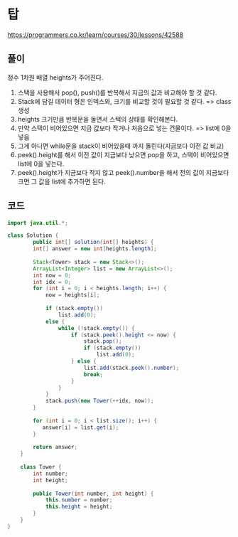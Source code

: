 # 탑

https://programmers.co.kr/learn/courses/30/lessons/42588

## 풀이

정수 1차원 배열 heights가 주어진다.

1. 스택을 사용해서 pop(), push()를 반복해서 지금의 값과 비교해야 할 것 같다.
2. Stack에 담길 데이터 형은 인덱스와, 크기를 비교할 것이 필요할 것 같다. => class 생성
3. heights 크기만큼 반복문을 돌면서 스택의 상태를 확인해본다.
4. 만약 스택이 비어있으면 지금 값보다 작거나 처음으로 넣는 건물이다. => list에 0을 넣음
5. 그게 아니면 while문을 stack이 비어있을때 까지 돌린다(지금보다 이전 값 비교)
6. peek().height를 해서 이전 값이 지금보다 낮으면 pop을 하고, 스택이 비어있으면 list에 0을 넣는다.
7. peek().height가 지금보다 작지 않고 peek().number을 해서 전의 값이 지금보다 크면 그 값을 list에 추가하면 된다.

## 코드

```java
import java.util.*;

class Solution {
    	public int[] solution(int[] heights) {
        int[] answer = new int[heights.length];
        
        Stack<Tower> stack = new Stack<>();
        ArrayList<Integer> list = new ArrayList<>();
        int now = 0;
        int idx = 0;
        for (int i = 0; i < heights.length; i++) {
            now = heights[i];
            
            if (stack.empty())
                list.add(0);
            else {
                while (!stack.empty()) {
                    if (stack.peek().height <= now) {
                        stack.pop();
                        if (stack.empty())
                            list.add(0);
                    } else {
                        list.add(stack.peek().number);
                        break;
                    }
                }
            }
            stack.push(new Tower(++idx, now));
        }
 
        for (int i = 0; i < list.size(); i++) {
           answer[i] = list.get(i);
        }
        
        return answer;
    }
    
    class Tower {
	    int number;
	    int height;
	 
	    public Tower(int number, int height) {
	        this.number = number;
	        this.height = height;
	    }
	}
}
```